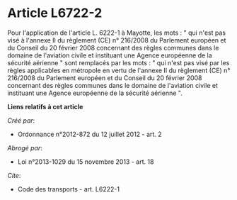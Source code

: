 # Article L6722-2

Pour l'application de l'article L. 6222-1 à Mayotte, les mots : " qui n'est pas visé à l'annexe II du règlement (CE) n°
216/2008 du Parlement européen et du Conseil du 20 février 2008 concernant des règles communes dans le domaine de l'aviation
civile et instituant une Agence européenne de la sécurité aérienne " sont remplacés par les mots : " qui n'est pas visé par
les règles applicables en métropole en vertu de l'annexe II du règlement (CE) n° 216/2008 du Parlement européen et du Conseil
du 20 février 2008 concernant des règles communes dans le domaine de l'aviation civile et instituant une Agence européenne de
la sécurité aérienne ".

**Liens relatifs à cet article**

_Créé par_:

  - Ordonnance n°2012-872 du 12 juillet 2012 - art. 2

_Abrogé par_:

  - Loi n°2013-1029 du 15 novembre 2013 - art. 18

_Cite_:

  - Code des transports - art. L6222-1
